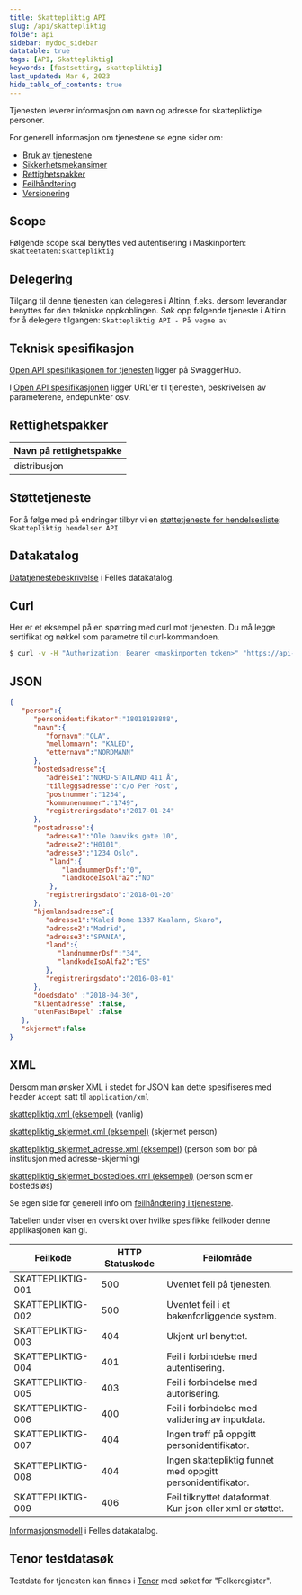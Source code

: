 ```yaml
---
title: Skattepliktig API
slug: /api/skattepliktig
folder: api
sidebar: mydoc_sidebar
datatable: true
tags: [API, Skattepliktig]
keywords: [fastsetting, skattepliktig]
last_updated: Mar 6, 2023
hide_table_of_contents: true
---
```

<summary>Tjenesten leverer informasjon om navn og adresse for skattepliktige personer.</summary>

<Tabs underline={true}>
<TabItem headerText="Om tjenesten" itemKey="itemKey-1" default>

For generell informasjon om tjenestene se egne sider om:
* [Bruk av tjenestene](../om/bruk.md)
* [Sikkerhetsmekansimer](../om/sikkerhet.md)
* [Rettighetspakker](../om/rettighetspakker.md) 
* [Feilhåndtering](../om/feil.md)
* [Versjonering](../om/versjoner.md)

## Scope
Følgende scope skal benyttes ved autentisering i Maskinporten: `skatteetaten:skattepliktig`

## Delegering
Tilgang til denne tjenesten kan delegeres i Altinn, f.eks. dersom leverandør benyttes for den tekniske oppkoblingen. Søk opp følgende tjeneste i Altinn for å delegere tilgangen: `Skattepliktig API - På vegne av`

## Teknisk spesifikasjon
[Open API spesifikasjonen for tjenesten](https://app.swaggerhub.com/apis/Skatteetaten_Deling/skattepliktig-api) ligger på SwaggerHub.

I [Open API spesifikasjonen](../om/tekniskspesifikasjon.md) ligger URL'er til tjenesten, beskrivelsen av parameterene, endepunkter osv.

## Rettighetspakker

| Navn på rettighetspakke |	
|---|
| distribusjon |
 
## Støttetjeneste
For å følge med på endringer tilbyr vi en [støttetjeneste for hendelsesliste](./hendelser.md): `Skattepliktig hendelser API`

## Datakatalog
 
[Datatjenestebeskrivelse](https://data.norge.no/dataservices/6ff73921-6666-3e8f-9091-423082b0bfcc) i Felles datakatalog.

</TabItem>
<TabItem headerText="Eksempler" itemKey="itemKey-2"> 

## Curl

Her er et eksempel på en spørring med curl mot tjenesten. Du må legge sertifikat og nøkkel som parametre til curl-kommandoen.

```bash
$ curl -v -H "Authorization: Bearer <maskinporten_token>" "https://api-test.sits.no/api/part/skattepliktig/distribusjon/18018188888"
```

## JSON

```json
{  
   "person":{  
      "personidentifikator":"18018188888",
      "navn":{  
         "fornavn":"OLA",
         "mellomnavn": "KALED",
         "etternavn":"NORDMANN"
      },
      "bostedsadresse":{  
         "adresse1":"NORD-STATLAND 411 Å",
         "tilleggsadresse":"c/o Per Post",
         "postnummer":"1234",
         "kommunenummer":"1749",
         "registreringsdato":"2017-01-24"
      },
      "postadresse":{  
         "adresse1":"Ole Danviks gate 10",
         "adresse2":"H0101",
         "adresse3":"1234 Oslo",
          "land":{
             "landnummerDsf":"0",
             "landkodeIsoAlfa2":"NO"
          },
         "registreringsdato":"2018-01-20"
      },
      "hjemlandsadresse":{  
         "adresse1":"Kaled Dome 1337 Kaalann, Skaro",
         "adresse2":"Madrid",
         "adresse3":"SPANIA",
         "land":{
            "landnummerDsf":"34",
            "landkodeIsoAlfa2":"ES"
         },
         "registreringsdato":"2016-08-01"
      },
      "doedsdato" :"2018-04-30",
      "klientadresse" :false,
      "utenFastBopel" :false
   },
   "skjermet":false
}
```

## XML

Dersom man ønsker XML i stedet for JSON kan dette spesifiseres med header `Accept` satt til `application/xml`

[skattepliktig.xml (eksempel)](../../static/download/skattepliktig.xml) (vanlig)

[skattepliktig_skjermet.xml (eksempel)](../../static/download/skattepliktig_skjermet.xml) (skjermet person)

[skattepliktig_skjermet_adresse.xml (eksempel)](../../static/download/skattepliktig_skjermet_adresse.xml) (person som bor på institusjon med adresse-skjerming)

[skattepliktig_skjermet_bostedloes.xml (eksempel)](../../static/download/skattepliktig_skjermet_bostedloes.xml) (person som er bostedsløs)

</TabItem>
<TabItem headerText="Feilkoder" itemKey="itemKey-3">

Se egen side for generell info om [feilhåndtering i tjenestene](../om/feil.md).

Tabellen under viser en oversikt over hvilke spesifikke feilkoder denne applikasjonen kan gi. 

| Feilkode          | HTTP Statuskode | Feilområde                                                  |
|-------------------|-----------------|-------------------------------------------------------------|
| SKATTEPLIKTIG-001 | 500             | Uventet feil på tjenesten.                                  |
| SKATTEPLIKTIG-002 | 500             | Uventet feil i et bakenforliggende system.                  |
| SKATTEPLIKTIG-003 | 404             | Ukjent url benyttet.                                        |
| SKATTEPLIKTIG-004 | 401             | Feil i forbindelse med autentisering.                       |
| SKATTEPLIKTIG-005 | 403             | Feil i forbindelse med autorisering.                        |
| SKATTEPLIKTIG-006 | 400             | Feil i forbindelse med validering av inputdata.             |
| SKATTEPLIKTIG-007 | 404             | Ingen treff på oppgitt personidentifikator.                 |
| SKATTEPLIKTIG-008 | 404             | Ingen skattepliktig funnet med oppgitt personidentifikator. |
| SKATTEPLIKTIG-009 | 406             | Feil tilknyttet dataformat. Kun json eller xml er støttet.  |

</TabItem>
<TabItem headerText="Informasjonsmodell" itemKey="itemKey-4">

 [Informasjonsmodell](https://data.norge.no/informationmodels/62484725-bcff-34e9-b0cd-cf51b7a99908) i Felles datakatalog.
 
</TabItem>
<TabItem headerText="Test" itemKey="itemKey-5">

## Tenor testdatasøk
 
Testdata for tjenesten kan finnes i [Tenor](../test/tenor.md) med søket for "Folkeregister". 
 
</TabItem>
</Tabs>


